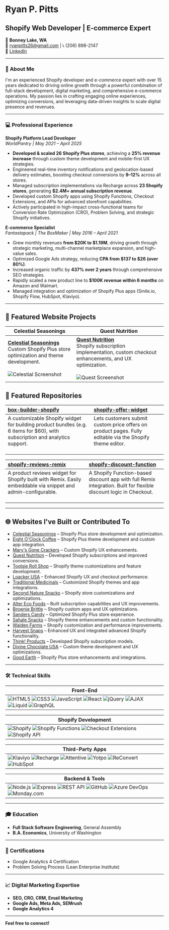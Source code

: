 # Ryan P. Pitts

## Shopify Web Developer | E-commerce Expert

📍 **Bonney Lake, WA**  
📧 [ryanpitts26@gmail.com](mailto:ryanpitts26@gmail.com) | 📞 (206) 898-2147  
🔗 [LinkedIn](https://www.linkedin.com/in/ryanpitts)

---

### 🚀 **About Me**

I'm an experienced Shopify developer and e-commerce expert with over 15 years dedicated to driving online growth through a powerful combination of full-stack development, digital marketing, and comprehensive e-commerce operations. My passion lies in crafting engaging online experiences, optimizing conversions, and leveraging data-driven insights to scale digital presence and revenues.

---

### 💻 **Professional Experience**

**Shopify Platform Lead Developer**  
*WorldPantry | May 2021 – April 2025*

- **Developed & scaled 26 Shopify Plus stores**, achieving a **25% revenue increase** through custom theme development and mobile-first UX strategies.
- Engineered real-time inventory notifications and geolocation-based delivery estimates, boosting checkout conversions by **9–12%** across all stores.
- Managed subscription implementations via Recharge across **23 Shopify stores**, generating **$2.4M+ annual subscription revenue**.
- Developed custom Shopify apps using Shopify Functions, Checkout Extensions, and APIs for advanced storefront capabilities.
- Actively participated in high-impact cross-functional teams for Conversion Rate Optimization (CRO), Problem Solving, and strategic Shopify initiatives.

**E-commerce Specialist**  
*Fantastapack | The BoxMaker | May 2016 – April 2021*

- Grew monthly revenues **from $20K to $1.19M**, driving growth through strategic marketing, multi-channel marketplace expansion, and high-value sales.
- Optimized Google Ads strategy, reducing **CPA from $137 to $26 (over 80%)**.
- Increased organic traffic by **437% over 2 years** through comprehensive SEO strategies.
- Rapidly scaled a new product line to **$100K revenue within 6 months** on Amazon and Walmart.
- Managed integration and optimization of Shopify Plus apps (Smile.io, Shopify Flow, HubSpot, Klaviyo).

---

## 🌟 Featured Website Projects

| Celestial Seasonings | Quest Nutrition |
|----------------------|-----------------|
| [**Celestial Seasonings**](https://celestialseasonings.com)<br>Custom Shopify Plus store optimization and theme development.<br><br>![Celestial Screenshot](https://api.urlbox.com/v1/m2O8GD3ebHVnOKhI/png?url=celestialseasonings.com&block_ads=true&hide_cookie_banners=true&click_accept=true&press_escape=true) | [**Quest Nutrition**](https://questnutrition.com)<br>Shopify subscription implementation, custom checkout enhancements, and UX optimization.<br><br>![Quest Screenshot](https://github.com/user-attachments/assets/fca7a1a4-85bc-4226-a52a-6e7e20d1bb04)
 

## 🚀 Featured Repositories

| [**box-builder-shopify**](https://github.com/your-username/box-builder-shopify) | [**shopify-offer-widget**](https://github.com/your-username/shopify-offer-widget) |
|:--|:--|
| A customizable Shopify widget for building product bundles (e.g. 6 items for $60), with subscription and analytics support.<br><br><!-- ![Box Builder Screenshot](https://via.placeholder.com/300x180) --> | Lets customers submit custom price offers on product pages. Fully editable via the Shopify theme editor.<br><br><!-- ![Offer Widget Screenshot](https://via.placeholder.com/300x180) --> |

| [**shopify-reviews-remix**](https://github.com/your-username/shopify-reviews-remix) | [**shopify-discount-function**](https://github.com/your-username/shopify-discount-function) |
|:--|:--|
| A product reviews widget for Shopify built with Remix. Easily embeddable via snippet and admin-configurable.<br><br><!-- ![Reviews Screenshot](https://via.placeholder.com/300x180) --> | A Shopify Function-based discount app with full Remix integration. Built for flexible discount logic in Checkout.<br><br><!-- ![Discount Function Screenshot](https://via.placeholder.com/300x180) --> |

---


## 🌐 Websites I've Built or Contributed To

- [Celestial Seasonings](https://celestialseasonings.com) – Shopify Plus store development and optimization.
- [Eight O'Clock Coffee](https://www.eightoclock.com/) – Shopify Plus theme development and custom app integration.
- [Mary's Gone Crackers](https://www.marysgonecrackers.com/) – Custom Shopify UX enhancements.
- [Quest Nutrition](https://questnutrition.com) – Developed Shopify subscriptions and improved conversions.
- [Tootsie Roll Shop](https://shop.tootsie.com/) – Shopify theme customizations and feature development.
- [Loacker USA](https://www.loackerusa.com/) – Enhanced Shopify UX and checkout performance.
- [Traditional Medicinals](https://traditionalmedicinals.com) – Customized Shopify themes and app integrations.
- [Second Nature Snacks](https://www.secondnaturesnacks.com/) – Shopify store customizations and optimizations.
- [Alter Eco Foods](https://www.alterecofoods.com/) – Built subscription capabilities and UX improvements.
- [Brownie Brittle](https://www.browniebrittle.com/) – Shopify custom apps and UX optimizations.
- [Sanders Candy](https://www.sanderscandy.com/) – Optimized Shopify Plus store experience.
- [Sahale Snacks](https://www.sahalesnacks.com/) – Shopify theme enhancements and custom functionality.
- [Walden Farms](https://waldenfarms.com/) – Shopify customization and performance improvements.
- [Harvest Snaps](https://www.harvestsnaps.com) – Enhanced UX and integrated advanced Shopify functionality.
- [Think! Products](https://www.thinkproducts.com) – Developed Shopify subscription models.
- [Divine Chocolate USA](https://www.divinechocolateusa.com/) – Custom theme development and UX optimizations.
- [Good Earth](https://goodearth.com/) – Shopify Plus store enhancements and integrations.

---

### 🛠️ **Technical Skills**

| Front-End |
| --------- |
| ![HTML5](https://img.shields.io/badge/-HTML5-E34F26?style=flat-square&logo=html5&logoColor=white) ![CSS3](https://img.shields.io/badge/-CSS3-1572B6?style=flat-square&logo=css3&logoColor=white) ![JavaScript](https://img.shields.io/badge/-JavaScript-F7DF1E?style=flat-square&logo=javascript&logoColor=black) ![React](https://img.shields.io/badge/-React-61DAFB?style=flat-square&logo=react&logoColor=black) ![jQuery](https://img.shields.io/badge/-jQuery-0769AD?style=flat-square&logo=jquery&logoColor=white) ![AJAX](https://img.shields.io/badge/-AJAX-007BFF?style=flat-square&logo=json&logoColor=white) ![Liquid](https://img.shields.io/badge/-Liquid-00A0DC?style=flat-square&logo=shopify&logoColor=white) ![GraphQL](https://img.shields.io/badge/-GraphQL-E10098?style=flat-square&logo=graphql&logoColor=white) |

| Shopify Development |
| ------------------- |
| ![Shopify](https://img.shields.io/badge/-Shopify-7AB55C?style=flat-square&logo=shopify&logoColor=white) ![Shopify Functions](https://img.shields.io/badge/-Shopify_Functions-95BF47?style=flat-square&logo=shopify&logoColor=white) ![Checkout Extensions](https://img.shields.io/badge/-Checkout_Extensions-95BF47?style=flat-square&logo=shopify&logoColor=white) ![Shopify API](https://img.shields.io/badge/-Shopify_API-000000?style=flat-square&logo=shopify&logoColor=white) |

| Third-Party Apps |
| ---------------- |
| ![Klaviyo](https://img.shields.io/badge/-Klaviyo-000000?style=flat-square&logo=klaviyo&logoColor=white) ![Recharge](https://img.shields.io/badge/-Recharge-007BFF?style=flat-square&logo=stripe&logoColor=white) ![Attentive](https://img.shields.io/badge/-Attentive-FFD700?style=flat-square&logo=mailchimp&logoColor=black) ![Yotpo](https://img.shields.io/badge/-Yotpo-3367D6?style=flat-square&logo=youtube&logoColor=white) ![ReConvert](https://img.shields.io/badge/-ReConvert-5C6BC0?style=flat-square&logo=shopify&logoColor=white) ![HubSpot](https://img.shields.io/badge/-HubSpot-FF7A59?style=flat-square&logo=hubspot&logoColor=white) |

| Backend & Tools |
| --------------- |
| ![Node.js](https://img.shields.io/badge/-Node.js-339933?style=flat-square&logo=node.js&logoColor=white) ![Express](https://img.shields.io/badge/-Express-000000?style=flat-square&logo=express&logoColor=white) ![REST API](https://img.shields.io/badge/-REST_API-6DB33F?style=flat-square&logo=json&logoColor=white) ![GitHub](https://img.shields.io/badge/-GitHub-181717?style=flat-square&logo=github&logoColor=white) ![Azure DevOps](https://img.shields.io/badge/-Azure_DevOps-0078D7?style=flat-square&logo=azure-devops&logoColor=white) ![Monday.com](https://img.shields.io/badge/-Monday.com-00D1B2?style=flat-square&logo=monday.com&logoColor=white) |

---

### 🎓 **Education**

- **Full Stack Software Engineering**, General Assembly
- **B.A. Economics**, University of Washington

---

### 📜 **Certifications**

- Google Analytics 4 Certification
- Problem Solving Process (Lean Enterprise Institute)

---

### 📈 **Digital Marketing Expertise**

- **SEO, CRO, CRM, Email Marketing**
- **Google Ads, Meta Ads, SEMrush**
- **Google Analytics 4**

---

**Feel free to connect!**

